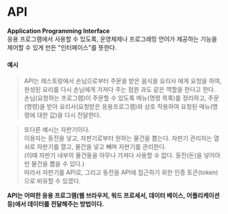 # API
**Application Programming Interface**     
응용 프로그램에서 사용할 수 있도록, 운영체제나 프로그래밍 언어가 제공하는 기능을 제어할 수 있게 만든 "인터페이스"를 뜻한다.


#### 예시 
>API는 레스토랑에서 손님으로부터 주문을 받은 음식을 요리사 에게 요청을 하여, 완성된 요리를 다시 손님에게 가져다 주는 점원 과도 같은 역할을 한다고 한다.     
손님(요청하는 프로그램)이 주문할 수 있도록 메뉴(명령 목록)를 정리하고, 주문(명령)을 받아 요리사(요청받은 응용프로그램)와 상호 작용하여 요청된 메뉴(명령에 대한 값)을 다시 전달한다. 



>또다른 예시는 자판기이다.      
이용자는 동전을 넣고, 자판기로부터 원하는 물건을 뽑는다. 자판기 관리자는 열쇠로 자판기를 열고, 물건을 넣고 빼며 자판기를 관리한다.     
(이때 자판기 내부의 물건들을 아무나 가져다 사용할 수 없다. 동전(돈)을 넣어야만 물건을 뽑을 수 있다.)       
따라서 자판기를 API로, 그리고 동전을 API에 접근하기 위한 인증 토큰(token)으로 비유할 수 있겠다.

**API는 어떠한 응용 프로그램(웹 브라우저, 워드 프로세서, 데이터 베이스, 어플리케이션 등)에서 데이터를 전달해주는 방법이다.**
